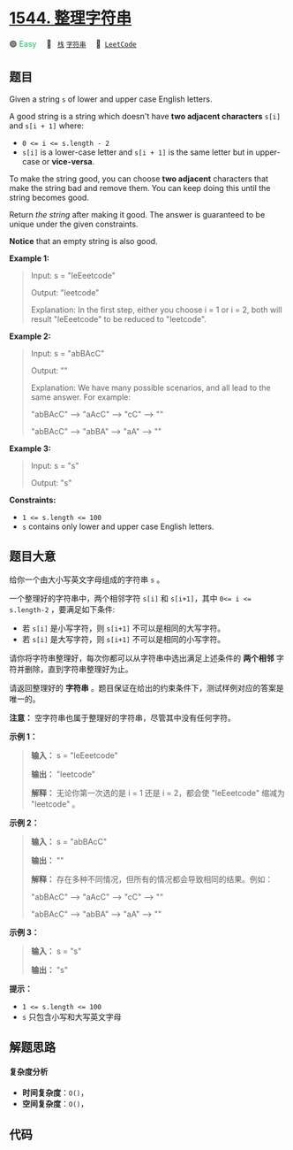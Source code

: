 # [1544. 整理字符串](https://leetcode.com/problems/make-the-string-great)

🟢 <font color=#15bd66>Easy</font>&emsp; 🔖&ensp; [`栈`](/outline/tag/stack.md) [`字符串`](/outline/tag/string.md)&emsp; 🔗&ensp;[`LeetCode`](https://leetcode.com/problems/make-the-string-great)

## 题目

Given a string `s` of lower and upper case English letters.

A good string is a string which doesn't have **two adjacent characters**
`s[i]` and `s[i + 1]` where:

  * `0 <= i <= s.length - 2`
  * `s[i]` is a lower-case letter and `s[i + 1]` is the same letter but in upper-case or **vice-versa**.

To make the string good, you can choose **two adjacent** characters that make
the string bad and remove them. You can keep doing this until the string
becomes good.

Return _the string_ after making it good. The answer is guaranteed to be
unique under the given constraints.

**Notice** that an empty string is also good.



**Example 1:**

> Input: s = "leEeetcode"
> 
> Output: "leetcode"
> 
> Explanation: In the first step, either you choose i = 1 or i = 2, both will result "leEeetcode" to be reduced to "leetcode".

**Example 2:**

> Input: s = "abBAcC"
> 
> Output: ""
> 
> Explanation: We have many possible scenarios, and all lead to the same answer. For example:
> 
> "abBAcC" --> "aAcC" --> "cC" --> ""
> 
> "abBAcC" --> "abBA" --> "aA" --> ""

**Example 3:**

> Input: s = "s"
> 
> Output: "s"

**Constraints:**

  * `1 <= s.length <= 100`
  * `s` contains only lower and upper case English letters.


## 题目大意

给你一个由大小写英文字母组成的字符串 `s` 。

一个整理好的字符串中，两个相邻字符 `s[i]` 和 `s[i+1]`，其中 `0<= i <= s.length-2` ，要满足如下条件:

  * 若 `s[i]` 是小写字符，则 `s[i+1]` 不可以是相同的大写字符。
  * 若 `s[i]` 是大写字符，则 `s[i+1]` 不可以是相同的小写字符。

请你将字符串整理好，每次你都可以从字符串中选出满足上述条件的 **两个相邻** 字符并删除，直到字符串整理好为止。

请返回整理好的 **字符串** 。题目保证在给出的约束条件下，测试样例对应的答案是唯一的。

**注意：** 空字符串也属于整理好的字符串，尽管其中没有任何字符。

**示例 1：**

> 
> 
> 
> 
> 
> **输入：** s = "leEeetcode"
> 
> **输出：** "leetcode"
> 
> **解释：** 无论你第一次选的是 i = 1 还是 i = 2，都会使 "leEeetcode" 缩减为 "leetcode" 。
> 
> 

**示例 2：**

> 
> 
> 
> 
> 
> **输入：** s = "abBAcC"
> 
> **输出：** ""
> 
> **解释：** 存在多种不同情况，但所有的情况都会导致相同的结果。例如：
> 
> "abBAcC" --> "aAcC" --> "cC" --> ""
> 
> "abBAcC" --> "abBA" --> "aA" --> ""
> 
> 

**示例 3：**

> 
> 
> 
> 
> 
> **输入：** s = "s"
> 
> **输出：** "s"
> 
> 

**提示：**

  * `1 <= s.length <= 100`
  * `s` 只包含小写和大写英文字母


## 解题思路

#### 复杂度分析

- **时间复杂度**：`O()`，
- **空间复杂度**：`O()`，

## 代码

```javascript

```